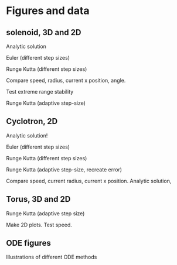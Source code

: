 Figures and data
=======

solenoid, 3D and 2D
-------
Analytic solution

Euler (different step sizes)

Runge Kutta (different step sizes)

Compare speed, radius, current x position, angle.

Test extreme range stability

Runge Kutta (adaptive step-size)

Cyclotron, 2D
-------
Analytic solution!

Euler (different step sizes)

Runge Kutta (different step sizes)

Runge Kutta (adaptive step-size, recreate error)

Compare speed, current radius, current x position.
Analytic solution,

Torus, 3D and 2D
-------
Runge Kutta (adaptive step size)

Make 2D plots. Test speed.

ODE figures
------
Illustrations of different ODE methods

